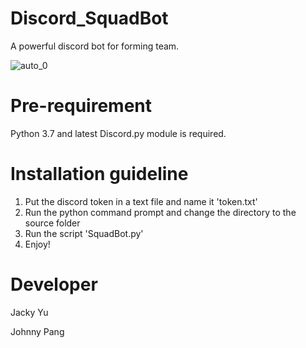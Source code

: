 # Discord_SquadBot
A powerful discord bot for forming team.

![auto_0](https://user-images.githubusercontent.com/51431760/149923906-47e571e4-d130-478b-9d3e-85c9c4a2dd44.PNG)

# Pre-requirement
Python 3.7 and latest Discord.py module is required.

# Installation guideline
1. Put the discord token in a text file and name it 'token.txt'
2. Run the python command prompt and change the directory to the source folder
3. Run the script 'SquadBot.py'
4. Enjoy!


# Developer

Jacky Yu

Johnny Pang

